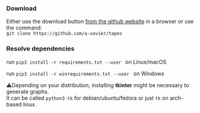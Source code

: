 ### Download  

Either use the download button [from the github website](https://github.com/a-xavier/tapes/archive/master.zip) in a browser or use the command:  
```git clone https://github.com/a-xavier/tapes```

### Resolve dependencies 

run ```pip3 install -r requirements.txt --user ``` on Linux/macOS  

run ```pip3 install -r winrequirements.txt --user ``` on Windows
  
:warning:Depending on your distribution, installing **tkinter** might be necessary to generate graphs.  
It can be called ```python3-tk``` for debian/ubuntu/fedora or just ```tk``` on arch-based linux.